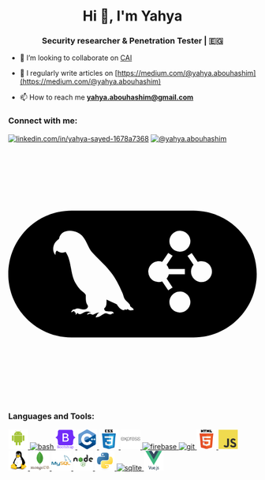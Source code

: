 <h1 align="center">Hi 👋, I'm Yahya</h1>
<h3 align="center">Security researcher & Penetration Tester | 🇪🇬</h3>

- 👯 I’m looking to collaborate on [CAI](https://github.com/aliasrobotics/cai)

- 📝 I regularly write articles on [https://medium.com/@yahya.abouhashim](https://medium.com/@yahya.abouhashim)

- 📫 How to reach me **yahya.abouhashim@gmail.com**

<h3 align="left">Connect with me:</h3>
<p align="left">
<a href="https://linkedin.com/in/linkedin.com/in/yahya-sayed-1678a7368" target="blank"><img align="center" src="https://raw.githubusercontent.com/rahuldkjain/github-profile-readme-generator/master/src/images/icons/Social/linked-in-alt.svg" alt="linkedin.com/in/yahya-sayed-1678a7368" height="30" width="40" /></a>
<a href="https://medium.com/@yahya.abouhashim" target="blank"><img align="center" src="https://raw.githubusercontent.com/rahuldkjain/github-profile-readme-generator/master/src/images/icons/Social/medium.svg" alt="@yahya.abouhashim" height="30" width="40" /></a>
</p>

<svg role="img" viewBox="0 0 24 24" xmlns="http://www.w3.org/2000/svg"><title>LangGraph</title><path d="M6.099 5.88H17.9C21.264 5.88 24 8.625 24 12s-2.736 6.12-6.099 6.12H6.1C2.736 18.12 0 15.375 0 12s2.736-6.12 6.099-6.12Zm5.419 9.487c.148.156.367.148.561.108h.002c.09-.073-.038-.166-.16-.254-.074-.054-.145-.105-.166-.15.068-.083-.132-.27-.289-.417a1.539 1.539 0 0 1-.15-.151c-.11-.12-.155-.273-.2-.427a1.575 1.575 0 0 0-.11-.297c-.304-.708-.653-1.41-1.143-2.01-.315-.398-.674-.755-1.033-1.112-.232-.23-.463-.46-.683-.701-.226-.234-.362-.521-.499-.81-.114-.24-.228-.482-.396-.693-.507-.75-2.107-.955-2.342.105 0 .033-.01.054-.039.075-.13.095-.245.203-.342.334-.238.332-.274.895.022 1.193l.001-.02c.01-.15.02-.29.139-.399.228.198.576.268.841.12.32.46.422 1.015.525 1.572.085.464.17.93.382 1.341l.014.022c.124.208.25.419.41.6.059.09.178.187.297.284.157.128.314.256.329.366v.146c-.001.29-.002.59.184.83.103.208-.15.418-.352.392a.989.989 0 0 1-.354-.043c-.165-.04-.329-.08-.462-.003-.038.04-.091.042-.145.043-.064.002-.129.004-.167.07a.29.29 0 0 1-.045.066c-.042.051-.087.107-.033.149l.015-.011c.082-.063.16-.123.27-.085-.014.082.039.103.092.125l.027.012a.357.357 0 0 1-.008.057c-.009.046-.017.09.018.13a.605.605 0 0 0 .046-.056c.037-.046.073-.094.139-.11.144.192.289.112.471.012.206-.114.459-.253.81-.056-.135-.007-.255.01-.345.121-.023.025-.042.054-.002.087.207-.135.294-.086.375-.04.06.032.115.063.212.024l.07-.037c.155-.084.314-.17.499-.14-.139.04-.188.127-.242.223-.026.047-.054.097-.094.143-.021.021-.03.046-.007.082.29-.024.4-.098.548-.197.07-.047.15-.1.261-.157.124-.076.248-.028.368.02.13.05.255.1.371-.013.037-.035.083-.035.129-.036.016 0 .033 0 .05-.002-.037-.194-.24-.191-.448-.189-.24.003-.483.005-.475-.295.222-.152.224-.415.226-.665 0-.06 0-.119.005-.176.163.092.336.163.508.234.162.066.323.133.474.215.157.254.404.59.732.568.008-.026.016-.048.026-.074.019.003.039.008.059.014.086.021.178.045.223-.057zm6.429-2.886a1.014 1.014 0 0 0 1.729-.715 1.01 1.01 0 0 0-1.013-1.01c-.126 0-.25.023-.364.068l-.58-.848-.405.278.583.851a1.009 1.009 0 0 0 .05 1.376zm-1.818-2.744a1.014 1.014 0 0 0 1.42-.615 1.008 1.008 0 0 0-.845-1.293 1.015 1.015 0 0 0-1.095.712 1.008 1.008 0 0 0 .52 1.196zm0 5.867a1.015 1.015 0 0 0 1.42-.615 1.008 1.008 0 0 0-.845-1.293 1.015 1.015 0 0 0-1.095.712 1.008 1.008 0 0 0 .52 1.196zm.932-3.586v-.503h-1.55a1.003 1.003 0 0 0-.218-.412l.583-.864-.424-.28-.583.863a1.014 1.014 0 0 0-.333-.06c-.268 0-.525.106-.714.294a1.002 1.002 0 0 0 1.047 1.655l.583.864.42-.281-.579-.864c.104-.119.178-.26.217-.412z"/></svg>

<h3 align="left">Languages and Tools:</h3>
<p align="left"> <a href="https://developer.android.com" target="_blank" rel="noreferrer"> <img src="https://raw.githubusercontent.com/devicons/devicon/master/icons/android/android-original-wordmark.svg" alt="android" width="40" height="40"/> </a> <a href="https://www.gnu.org/software/bash/" target="_blank" rel="noreferrer"> <img src="https://www.vectorlogo.zone/logos/gnu_bash/gnu_bash-icon.svg" alt="bash" width="40" height="40"/> </a> <a href="https://getbootstrap.com" target="_blank" rel="noreferrer"> <img src="https://raw.githubusercontent.com/devicons/devicon/master/icons/bootstrap/bootstrap-plain-wordmark.svg" alt="bootstrap" width="40" height="40"/> </a> <a href="https://www.w3schools.com/cpp/" target="_blank" rel="noreferrer"> <img src="https://raw.githubusercontent.com/devicons/devicon/master/icons/cplusplus/cplusplus-original.svg" alt="cplusplus" width="40" height="40"/> </a> <a href="https://www.w3schools.com/css/" target="_blank" rel="noreferrer"> <img src="https://raw.githubusercontent.com/devicons/devicon/master/icons/css3/css3-original-wordmark.svg" alt="css3" width="40" height="40"/> </a> <a href="https://expressjs.com" target="_blank" rel="noreferrer"> <img src="https://raw.githubusercontent.com/devicons/devicon/master/icons/express/express-original-wordmark.svg" alt="express" width="40" height="40"/> </a> <a href="https://firebase.google.com/" target="_blank" rel="noreferrer"> <img src="https://www.vectorlogo.zone/logos/firebase/firebase-icon.svg" alt="firebase" width="40" height="40"/> </a> <a href="https://git-scm.com/" target="_blank" rel="noreferrer"> <img src="https://www.vectorlogo.zone/logos/git-scm/git-scm-icon.svg" alt="git" width="40" height="40"/> </a> <a href="https://www.w3.org/html/" target="_blank" rel="noreferrer"> <img src="https://raw.githubusercontent.com/devicons/devicon/master/icons/html5/html5-original-wordmark.svg" alt="html5" width="40" height="40"/> </a> <a href="https://developer.mozilla.org/en-US/docs/Web/JavaScript" target="_blank" rel="noreferrer"> <img src="https://raw.githubusercontent.com/devicons/devicon/master/icons/javascript/javascript-original.svg" alt="javascript" width="40" height="40"/> </a> <a href="https://www.linux.org/" target="_blank" rel="noreferrer"> <img src="https://raw.githubusercontent.com/devicons/devicon/master/icons/linux/linux-original.svg" alt="linux" width="40" height="40"/> </a> <a href="https://www.mongodb.com/" target="_blank" rel="noreferrer"> <img src="https://raw.githubusercontent.com/devicons/devicon/master/icons/mongodb/mongodb-original-wordmark.svg" alt="mongodb" width="40" height="40"/> </a> <a href="https://www.mysql.com/" target="_blank" rel="noreferrer"> <img src="https://raw.githubusercontent.com/devicons/devicon/master/icons/mysql/mysql-original-wordmark.svg" alt="mysql" width="40" height="40"/> </a> <a href="https://nodejs.org" target="_blank" rel="noreferrer"> <img src="https://raw.githubusercontent.com/devicons/devicon/master/icons/nodejs/nodejs-original-wordmark.svg" alt="nodejs" width="40" height="40"/> </a> <a href="https://www.python.org" target="_blank" rel="noreferrer"> <img src="https://raw.githubusercontent.com/devicons/devicon/master/icons/python/python-original.svg" alt="python" width="40" height="40"/> </a> <a href="https://www.sqlite.org/" target="_blank" rel="noreferrer"> <img src="https://www.vectorlogo.zone/logos/sqlite/sqlite-icon.svg" alt="sqlite" width="40" height="40"/> </a> <a href="https://vuejs.org/" target="_blank" rel="noreferrer"> <img src="https://raw.githubusercontent.com/devicons/devicon/master/icons/vuejs/vuejs-original-wordmark.svg" alt="vuejs" width="40" height="40"/> </a> </p>
